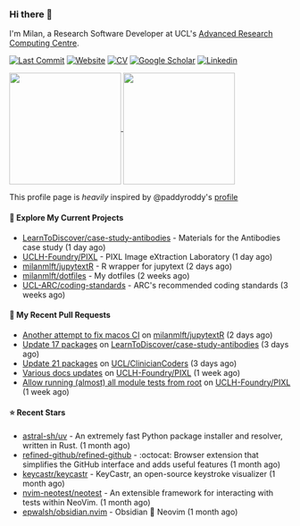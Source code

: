### Hi there 👋

I'm Milan, a Research Software Developer at UCL's [Advanced Research Computing
Centre](https://www.ucl.ac.uk/advanced-research-computing/advanced-research-computing-centre).

[![Last Commit](https://img.shields.io/github/last-commit/milanmlft/milanmlft?label=updated)](https://github.com/milanmlft)
[![Website](https://img.shields.io/badge/GitHub%20Pages-222?logo=githubpages&logoColor=fff&style=for-the-badge&style=flat)](https://milanmlft.dev)
[![CV](https://img.shields.io/badge/CV-PDF-pink.svg)](https://milanmlft.netlify.app/uploads/resume.pdf)
[![Google Scholar](https://img.shields.io/badge/Google%20Scholar-4285F4?logo=googlescholar&logoColor=fff&style=for-the-badge&style=flat)](https://scholar.google.com/citations?user=LwW40HQAAAAJ&hl=en)
[![Linkedin](https://img.shields.io/badge/LinkedIn-0A66C2?logo=linkedin&logoColor=fff&style=for-the-badge&style=flat)](http://www.linkedin.com/in/milan-malfait)


<a href="https://github.com/milanmlft/milanmlft#gh-dark-mode-only">
  <img height=200 align="center" src="https://github-readme-stats-paddyroddy.vercel.app/api?username=milanmlft&disable_animations=true&hide_border=true&hide_title=true&include_all_commits=true&rank_icon=github&show=prs_merged,reviews&show_icons=true&theme=tokyonight" />
</a>


<a href="https://github.com/milanmlft/milanmlft#gh-light-mode-only">
  <img height=200 align="center" src="https://github-readme-stats-paddyroddy.vercel.app/api?username=milanmlft&disable_animations=true&hide_border=true&hide_title=true&include_all_commits=true&rank_icon=github&show=prs_merged,reviews&show_icons=true&theme=default" />
</a>

This profile page is _heavily_ inspired by @paddyroddy's [profile](https://github.com/paddyroddy/paddyroddy)

#### 👷 Explore My Current Projects

- [LearnToDiscover/case-study-antibodies](https://github.com/LearnToDiscover/case-study-antibodies) - Materials for the Antibodies case study
  (1 day ago)
- [UCLH-Foundry/PIXL](https://github.com/UCLH-Foundry/PIXL) - PIXL Image eXtraction Laboratory
  (1 day ago)
- [milanmlft/jupytextR](https://github.com/milanmlft/jupytextR) - R wrapper for jupytext
  (2 days ago)
- [milanmlft/dotfiles](https://github.com/milanmlft/dotfiles) - My dotfiles
  (2 weeks ago)
- [UCL-ARC/coding-standards](https://github.com/UCL-ARC/coding-standards) - ARC&#39;s recommended coding standards
  (3 weeks ago)

#### 🔨 My Recent Pull Requests

- [Another attempt to fix macos CI](https://github.com/milanmlft/jupytextR/pull/19) on [milanmlft/jupytextR](https://github.com/milanmlft/jupytextR)
  (2 days ago)
- [Update 17 packages](https://github.com/LearnToDiscover/case-study-antibodies/pull/3) on [LearnToDiscover/case-study-antibodies](https://github.com/LearnToDiscover/case-study-antibodies)
  (3 days ago)
- [Update 21 packages](https://github.com/UCL/ClinicianCoders/pull/35) on [UCL/ClinicianCoders](https://github.com/UCL/ClinicianCoders)
  (3 days ago)
- [Various docs updates](https://github.com/UCLH-Foundry/PIXL/pull/362) on [UCLH-Foundry/PIXL](https://github.com/UCLH-Foundry/PIXL)
  (1 week ago)
- [Allow running (almost) all module tests from root](https://github.com/UCLH-Foundry/PIXL/pull/361) on [UCLH-Foundry/PIXL](https://github.com/UCLH-Foundry/PIXL)
  (1 week ago)

#### ⭐ Recent Stars

- [astral-sh/uv](https://github.com/astral-sh/uv) - An extremely fast Python package installer and resolver, written in Rust.
  (1 month ago)
- [refined-github/refined-github](https://github.com/refined-github/refined-github) - :octocat: Browser extension that simplifies the GitHub interface and adds useful features
  (1 month ago)
- [keycastr/keycastr](https://github.com/keycastr/keycastr) - KeyCastr, an open-source keystroke visualizer
  (1 month ago)
- [nvim-neotest/neotest](https://github.com/nvim-neotest/neotest) - An extensible framework for interacting with tests within NeoVim.
  (1 month ago)
- [epwalsh/obsidian.nvim](https://github.com/epwalsh/obsidian.nvim) - Obsidian 🤝 Neovim
  (1 month ago)
